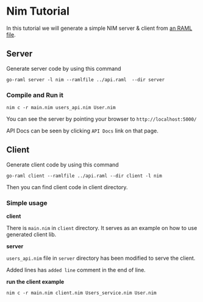 # Nim Tutorial

In this tutorial we will generate a simple NIM server & client from [an RAML file](../api.raml).

## Server

Generate server code by using this command

```
go-raml server -l nim --ramlfile ../api.raml  --dir server
```

### Compile and Run it

```
nim c -r main.nim users_api.nim User.nim 
```

You can see the server by pointing your browser to `http://localhost:5000/`

API Docs can be seen by clicking `API Docs` link on that page.

## Client

Generate client code by using this command

```
go-raml client --ramlfile ../api.raml --dir client -l nim
```
Then you can find client code in client directory.

### Simple usage

**client**

There is `main.nim` in `client` directory. It serves as an example on 
how to use generated client lib.

**server**

`users_api.nim` file in `server` directory has been modified to
serve the client.

Added lines has `added line` comment in the end of line.

**run the client example**

```
nim c -r main.nim client.nim Users_service.nim User.nim 
```
